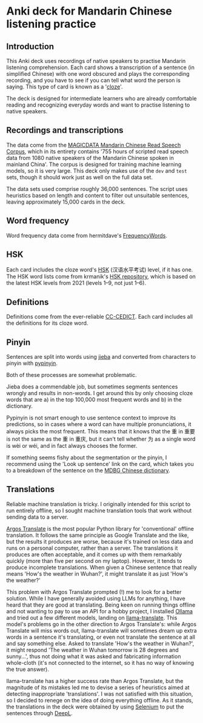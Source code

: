 # Anki deck for Mandarin Chinese listening practice

## Introduction

This Anki deck uses recordings of native speakers to practise Mandarin listening comprehension. Each card shows a transcription of a sentence (in simplified Chinese) with one word obscured and plays the corresponding recording, and you have to see if you can tell what word the person is saying. This type of card is known as a '[cloze](https://docs.ankiweb.net/editing.html#cloze-deletion)'.

The deck is designed for intermediate learners who are already comfortable reading and recognizing everyday words and want to practise listening to native speakers.

## Recordings and transcriptions

The data come from the [MAGICDATA Mandarin Chinese Read Speech Corpus](https://openslr.org/68), which in its entirety contains '755 hours of scripted read speech data from 1080 native speakers of the Mandarin Chinese spoken in mainland China'. The corpus is designed for training machine learning models, so it is very large. This deck only makes use of the `dev` and `test` sets, though it should work just as well on the full data set.

The data sets used comprise roughly 36,000 sentences. The script uses heuristics based on length and content to filter out unsuitable sentences, leaving approximately 15,000 cards in the deck.

## Word frequency

Word frequency data come from hermitdave's [FrequencyWords](https://github.com/hermitdave/FrequencyWords/).

## HSK

Each card includes the cloze word's [HSK](https://en.wikipedia.org/wiki/Hanyu_Shuiping_Kaoshi) (汉语水平考试) level, if it has one. The HSK word lists come from krmanik's [HSK repository](https://github.com/krmanik/HSK-3.0), which is based on the latest HSK levels from 2021 (levels 1–9, not just 1–6).

## Definitions

Definitions come from the ever-reliable [CC-CEDICT](https://cc-cedict.org/wiki/). Each card includes all the definitions for its cloze word.

## Pinyin

Sentences are split into words using [jieba](https://github.com/fxsjy/jieba) and converted from characters to pinyin with [pypinyin](https://github.com/mozillazg/python-pinyin). 

Both of these processes are somewhat problematic. 

Jieba does a commendable job, but sometimes segments sentences wrongly and results in non-words. I get around this by only choosing cloze words that are a) in the top 100,000 most frequent words and b) in the dictionary.

Pypinyin is not smart enough to use sentence context to improve its predictions, so in cases where a word can have multiple pronunciations, it always picks the most frequent. This means that it knows that the 重 in 重要 is not the same as the 重 in 重庆, but it can't tell whether 为 as a single word is wèi or wéi, and in fact always chooses the former.

If something seems fishy about the segmentation or the pinyin, I recommend using the 'Look up sentence' link on the card, which takes you to a breakdown of the sentence on the [MDBG Chinese dictionary](https://www.mdbg.net/chinese/dictionary).

## Translations

Reliable machine translation is tricky. I originally intended for this script to run entirely offline, so I sought machine translation tools that work without sending data to a server.

[Argos Translate](https://github.com/argosopentech/argos-translate) is the most popular Python library for 'conventional' offline translation. It follows the same principle as Google Translate and the like, but the results it produces are worse, because it's trained on less data and runs on a personal computer, rather than a server. The translations it produces are often acceptable, and it comes up with them remarkably quickly (more than five per second on my laptop). However, it tends to produce incomplete translations. When given a Chinese sentence that really means 'How's the weather in Wuhan?', it might translate it as just 'How's the weather?'

This problem with Argos Translate prompted (!) me to look for a better solution. While I have generally avoided using LLMs for anything, I have heard that they are good at translating. Being keen on running things offline and not wanting to pay to use an API for a hobby project, I installed [Ollama](https://ollama.com/) and tried out a few different models, landing on [llama-translate](https://ollama.com/7shi/llama-translate:8b-q4_K_M). This model's problems go in the other direction to Argos Translate's: while Argos Translate will miss words out, llama-translate will sometimes dream up extra words in a sentence it's translating, or even not translate the sentence at all and say something else. Asked to translate 'How's the weather in Wuhan?', it might respond 'The weather in Wuhan tomorrow is 28 degrees and sunny...', thus not doing what it was asked and fabricating information whole-cloth (it's not connected to the internet, so it has no way of knowing the true answer).

llama-translate has a higher success rate than Argos Translate, but the magnitude of its mistakes led me to devise a series of heuristics aimed at detecting inappropriate 'translations'. I was not satisfied with this situation, so I decided to renege on the idea of doing everything offline. As it stands, the translations in the deck were obtained by using [Selenium](https://www.selenium.dev/) to put the sentences through [DeepL](https://www.deepl.com).
